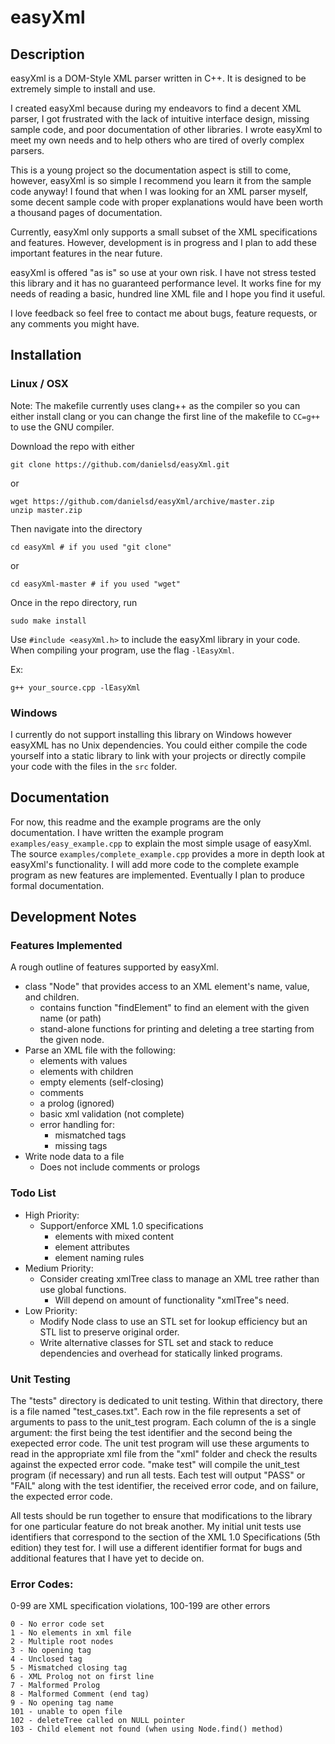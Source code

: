 # easyXml

## Description

easyXml is a DOM-Style XML parser written in C++. It is designed to be extremely simple to install and use.

I created easyXml because during my endeavors to find a decent XML parser, I got frustrated with the lack of intuitive interface design, missing sample code, and poor documentation of other libraries. I wrote easyXml to meet my own needs and to help others who are tired of overly complex parsers.

This is a young project so the documentation aspect is still to come, however, easyXml is so simple I recommend you learn it from the sample code anyway! I found that when I was looking for an XML parser myself, some decent sample code with proper explanations would have been worth a thousand pages of documentation.

Currently, easyXml only supports a small subset of the XML specifications and features. However, development is in progress and I plan to add these important features in the near future.

easyXml is offered "as is" so use at your own risk. I have not stress tested this library and it has no guaranteed performance level. It works fine for my needs of reading a basic, hundred line XML file and I hope you find it useful.

I love feedback so feel free to contact me about bugs, feature requests, or any comments you might have.

## Installation

### Linux / OSX

Note: The makefile currently uses clang++ as the compiler so you can either install clang or you can change the first line of the makefile to <code>CC=g++</code> to use the GNU compiler.

Download the repo with either

    git clone https://github.com/danielsd/easyXml.git

or

    wget https://github.com/danielsd/easyXml/archive/master.zip
    unzip master.zip

Then navigate into the directory

    cd easyXml # if you used "git clone"

or

    cd easyXml-master # if you used "wget"

Once in the repo directory, run

    sudo make install
    
Use <code>#include &lt;easyXml.h&gt;</code> to include the easyXml library in your code. When compiling your program, use the flag <code>-lEasyXml</code>.
    
Ex:

    g++ your_source.cpp -lEasyXml

### Windows

I currently do not support installing this library on Windows however easyXML has no Unix dependencies. You could either compile the code yourself into a static library to link with your projects or directly compile your code with the files in the <code>src</code> folder.
    
## Documentation

For now, this readme and the example programs are the only documentation. I have written the example program <code>examples/easy_example.cpp</code> to explain the most simple usage of easyXml. The source <code>examples/complete_example.cpp</code> provides a more in depth look at easyXml's functionality. I will add more code to the complete example program as new features are implemented. Eventually I plan to produce formal documentation.

## Development Notes

### Features Implemented
A rough outline of features supported by easyXml.

  * class "Node" that provides access to an XML element's name, value, and children.
    * contains function "findElement" to find an element with the given name (or path)
    * stand-alone functions for printing and deleting a tree starting from the given node.
  * Parse an XML file with the following:
    * elements with values
    * elements with children
    * empty elements (self-closing)
    * comments
    * a prolog (ignored)
    * basic xml validation (not complete)
    * error handling for:
      * mismatched tags
      * missing tags
  * Write node data to a file
    * Does not include comments or prologs

### Todo List
  * High Priority:
    * Support/enforce XML 1.0 specifications
      * elements with mixed content
      * element attributes
      * element naming rules
  * Medium Priority:
    * Consider creating xmlTree class to manage an XML tree rather than use global functions.
      * Will depend on amount of functionality "xmlTree"s need.
  * Low Priority:
    * Modify Node class to use an STL set for lookup efficiency but an STL list to preserve original order.
    * Write alternative classes for STL set and stack to reduce dependencies and overhead for statically linked programs.

### Unit Testing
The "tests" directory is dedicated to unit testing. Within that directory, there is a file named "test_cases.txt". Each row in the file represents a set of arguments to pass to the unit_test program. Each column of the is a single argument: the first being the test identifier and the second being the exepected error code. The unit test program will use these arguments to read in the appropriate xml file from the "xml" folder and check the results against the expected error code. "make test" will compile the unit_test program (if necessary) and run all tests. Each test will output "PASS" or "FAIL" along with the test identifier, the received error code, and on failure, the expected error code.

All tests should be run together to ensure that modifications to the library for one particular feature do not break another. My initial unit tests use identifiers that correspond to the section of the XML 1.0 Specifications (5th edition) they test for. I will use a different identifier format for bugs and additional features that I have yet to decide on.

### Error Codes:
0-99 are XML specification violations, 100-199 are other errors

    0 - No error code set
    1 - No elements in xml file
    2 - Multiple root nodes
    3 - No opening tag
    4 - Unclosed tag
    5 - Mismatched closing tag
    6 - XML Prolog not on first line
    7 - Malformed Prolog
    8 - Malformed Comment (end tag)
    9 - No opening tag name
    101 - unable to open file
    102 - deleteTree called on NULL pointer
    103 - Child element not found (when using Node.find() method)
